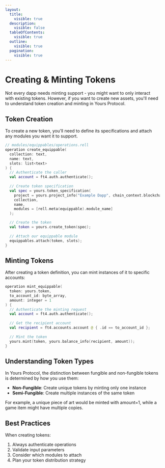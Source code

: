 ```yaml
---
layout:
  title:
    visible: true
  description:
    visible: false
  tableOfContents:
    visible: true
  outline:
    visible: true
  pagination:
    visible: true
---
```


# Creating & Minting Tokens

Not every dapp needs minting support - you might want to only interact with existing tokens. However, if you want to create new assets, you'll need to understand token creation and minting in Yours Protocol.

## Token Creation

To create a new token, you'll need to define its specifications and attach any modules you want it to support.

```kotlin
// modules/equippables/operations.rell
operation create_equippable(
  collection: text,
  name: text,
  slots: list<text>
) {
  // Authenticate the caller
  val account = ft4.auth.authenticate();
  
  // Create token specification
  val spec = yours.token_specification(
    project = yours.project_info("Example Dapp", chain_context.blockchain_rid)
    collection,
    name,
    modules = [rell.meta(equippable).module_name]
  );

  // Create the token
  val token = yours.create_token(spec);
  
  // Attach our equippable module
  equippables.attach(token, slots);
}
```

## Minting Tokens

After creating a token definition, you can mint instances of it to specific accounts:

```kotlin
operation mint_equippable(
  token: yours.token,
  to_account_id: byte_array,
  amount: integer = 1
) {
  // Authenticate the minting request
  val account = ft4.auth.authenticate();
  
  // Get the recipient account
  val recipient = ft4.accounts.account @ { .id == to_account_id };
  
  // Mint the token
  yours.mint(token, yours.balance_info(recipient, amount));
}
```

## Understanding Token Types

In Yours Protocol, the distinction between fungible and non-fungible tokens is determined by how you use them:

* **Non-Fungible**: Create unique tokens by minting only one instance
* **Semi-Fungible**: Create multiple instances of the same token

For example, a unique piece of art would be minted with amount=1, while a game item might have multiple copies.

## Best Practices

When creating tokens:

1. Always authenticate operations
2. Validate input parameters
3. Consider which modules to attach
4. Plan your token distribution strategy
